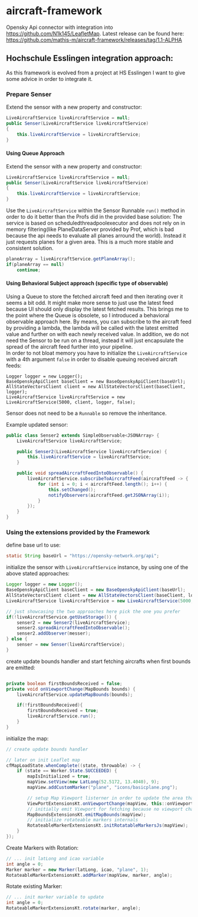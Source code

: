 # aircraft-framework
Opensky Api connector with integration into https://github.com/N1k145/LeafletMap.
Latest release can be found here: https://github.com/mathis-m/aircraft-framework/releases/tag/1.1-ALPHA

## Hochschule Esslingen integration approach:
As this framework is evolved from a project at HS Esslingen I want to give some advice in order to integrate it.
### Prepare Senser
Extend the sensor with a new property and constructor:
```java
LiveAircraftService liveAircraftService = null;
public Senser(LiveAircraftService liveAircraftService)
{
	this.liveAircraftService = liveAircraftService;
}
```

#### Using Queue Approach
Extend the sensor with a new property and constructor:
```java
LiveAircraftService liveAircraftService = null;
public Senser(LiveAircraftService liveAircraftService)
{
	this.liveAircraftService = liveAircraftService;
}
```

Use the `LiveAircraftService` within the Sensor Runnable `run()` method in order to do it better than the Profs did in the provided base solution:
The service is based on scheduledthreadpoolexecutor and does not rely on in memory filtering(like PlaneDataServer provided by Prof, which is bad because the api needs to evaluate all planes arround the world). Instead it just requests planes for a given area.
This is a much more stable and consistent solution.

```java
planeArray = liveAircraftService.getPlaneArray();
if(planeArray == null)
	continue;
```
#### Using Behavioral Subject approach (specific type of observable)
Using a Queue to store the fetched aircraft feed and then iterating over it seems a bit odd.
It might make more sense to just use the latest feed because UI should only display the latest fetched results.
This brings me to the point where the Queue is obsolete, so I introduced a behavioral observable approach here.
By means, you can subscribe to the aircraft feed by providing a lambda, the lambda will be called with the latest emitted value and further on with each newly received value.
In addition, we do not need the Sensor to be run on a thread, instead it will just encapsulate the spread of the aircraft feed further into your pipeline.  
In order to not bloat memory you have to initialize the `LiveAircraftService` with a 4th argument `false` in order to disable queuing received aircraft feeds:
```
Logger logger = new Logger();
BaseOpenskyApiClient baseClient = new BaseOpenskyApiClient(baseUrl);
AllStateVectorsClient client = new AllStateVectorsClient(baseClient, logger);
LiveAircraftService liveAircraftService = new LiveAircraftService(5000, client, logger, false);
```

Sensor does not need to be a `Runnable` so remove the inheritance.

Example updated sensor:
````java
public class Senser2 extends SimpleObservable<JSONArray> {
    LiveAircraftService liveAircraftService;

    public Senser2(LiveAircraftService liveAircraftService) {
        this.liveAircraftService = liveAircraftService;
    }

    public void spreadAircraftFeedIntoObservable() {
        liveAircraftService.subscribeToAircraftFeed(aircraftFeed -> {
            for (int i = 0; i < aircraftFeed.length(); i++) {
                this.setChanged();
                notifyObservers(aircraftFeed.getJSONArray(i));
            }
        });
    }
}
````

### Using the extensions provided by the Framework
define base url to use:
```java
static String baseUrl = "https://opensky-network.org/api";
```
initialize the sensor with `LiveAircraftService` instance, by using one of the above stated approaches:

```java
Logger logger = new Logger();
BaseOpenskyApiClient baseClient = new BaseOpenskyApiClient(baseUrl);
AllStateVectorsClient client = new AllStateVectorsClient(baseClient, logger);
LiveAircraftService liveAircraftService = new LiveAircraftService(5000, client, logger);

// just showcasing the two approaches here pick the one you prefer
if(!liveAircraftService.getUseStorage()) {
    senser2 = new Senser2(liveAircraftService);
    senser2.spreadAircraftFeedIntoObservable();
    senser2.addObserver(messer);
} else {
    senser = new Senser(liveAircraftService);
}
```
create update bounds handler and start fetching aircrafts when first bounds are emitted:
```java

private boolean firstBoundsReceived = false;
private void onViewportChange(MapBounds bounds) {
    liveAircraftService.updateMapBounds(bounds);

    if(!firstBoundsReceived){
        firstBoundsReceived = true;
        liveAircraftService.run();
    }
}
```
initialize the map:
```java
// create update bounds handler

// later on init Leaflet map
cfMapLoadState.whenComplete((state, throwable) -> {
    if (state == Worker.State.SUCCEEDED) {
        mapIsInitialized = true;
        mapView.setView(new LatLong(52.5172, 13.4040), 9);
        mapView.addCustomMarker("plane", "icons/basicplane.png");

        // setup Map Viewport listerner in order to update the area that you want to fetch plains for:
        ViewPortExtensionsKt.onViewportChange(mapView, this::onViewportChange);
        // initially emit Viewport for fetching because no viewport change will hapen if you dont move the map
        MapBoundsExtensionsKt.emitMapBounds(mapView);
        // initialize rotateable markers internals
        RotateableMarkerExtensionsKt.initRotatableMarkersJs(mapView);
    }
});
```

Create Markers with Rotation:
```java
// ... init latLong and icao variable 
int angle = 0;
Marker marker = new Marker(latLong, icao, "plane", 1);
RotateableMarkerExtensionsKt.addMarker(mapView, marker, angle);
```

Rotate existing Marker:
```java
// ... init marker variable to update
int angle = 0;
RotateableMarkerExtensionsKt.rotate(marker, angle);
```
